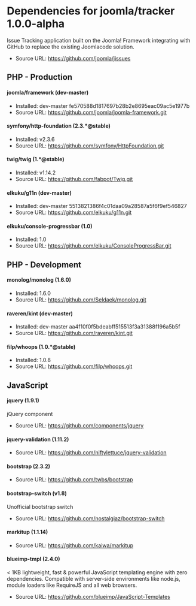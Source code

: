 # Dependencies for joomla/tracker 1.0.0-alpha

Issue Tracking application built on the Joomla! Framework integrating with GitHub to replace the existing Joomlacode solution.

* Source URL: https://github.com/joomla/jissues

## PHP - Production

#### joomla/framework (dev-master)

* Installed: dev-master fe570588d1817697b28b2e8695eac09ac5e1977b
* Source URL: https://github.com/joomla/joomla-framework.git

#### symfony/http-foundation (2.3.*@stable)

* Installed: v2.3.6
* Source URL: https://github.com/symfony/HttpFoundation.git

#### twig/twig (1.*@stable)

* Installed: v1.14.2
* Source URL: https://github.com/fabpot/Twig.git

#### elkuku/g11n (dev-master)

* Installed: dev-master 5513821386f4c01daa09a28587a5f6f9ef546827
* Source URL: https://github.com/elkuku/g11n.git

#### elkuku/console-progressbar (1.0)

* Installed: 1.0
* Source URL: https://github.com/elkuku/ConsoleProgressBar.git

## PHP - Development

#### monolog/monolog (1.6.0)

* Installed: 1.6.0
* Source URL: https://github.com/Seldaek/monolog.git

#### raveren/kint (dev-master)

* Installed: dev-master aa4f10f0f5bdeabff515513f3a31388f196a5b5f
* Source URL: https://github.com/raveren/kint.git

#### filp/whoops (1.0.*@stable)

* Installed: 1.0.8
* Source URL: https://github.com/filp/whoops.git

## JavaScript

#### jquery (1.9.1)

jQuery component

* Source URL: https://github.com/components/jquery

#### jquery-validation (1.11.2)



* Source URL: https://github.com/niftylettuce/jquery-validation

#### bootstrap (2.3.2)



* Source URL: https://github.com/twbs/bootstrap

#### bootstrap-switch (v1.8)

Unofficial bootstrap switch

* Source URL: https://github.com/nostalgiaz/bootstrap-switch

#### markitup (1.1.14)



* Source URL: https://github.com/kaiwa/markitup

#### blueimp-tmpl (2.4.0)

&lt; 1KB lightweight, fast &amp; powerful JavaScript templating engine with zero dependencies. Compatible with server-side environments like node.js, module loaders like RequireJS and all web browsers.

* Source URL: https://github.com/blueimp/JavaScript-Templates
